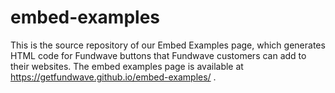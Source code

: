# embed-examples

This is the source repository of our Embed Examples page, which generates HTML code for Fundwave buttons that Fundwave customers can add to their websites. The embed examples page is available at https://getfundwave.github.io/embed-examples/ .
